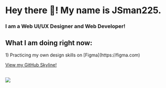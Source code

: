 
<h1>Hey there 👋! My name is JSman225.</h1>
<h3>I am a Web UI/UX Designer and Web Developer!</h3>

<h2>What I am doing right now:</h2>
<p>  1) Practicing my own design skills on [Figma](https://figma.com)</p>

<a href="https://skyline.github.com/JSman225/2022">View my GitHub Skyline!</a>
<br>
<br>

<img src="https://github-readme-stats.vercel.app/api/top-langs/?username=JSman225&theme=dark"/>
